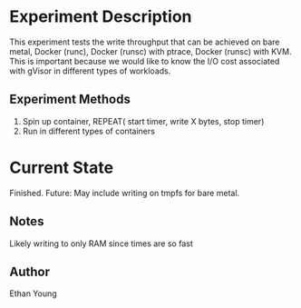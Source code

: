# Experiment Description

This experiment tests the write throughput that can be achieved on bare metal, Docker (runc), Docker (runsc) with ptrace, Docker (runsc) with KVM. This is important because we would like to know the I/O cost associated with gVisor in different types of workloads.

## Experiment Methods

1) Spin up container, REPEAT( start timer, write X bytes, stop timer)
2) Run in different types of containers

# Current State

Finished. Future: May include writing on tmpfs for bare metal.

## Notes

Likely writing to only RAM since times are so fast

## Author

Ethan Young
